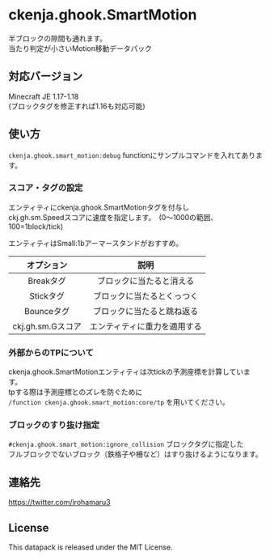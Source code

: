 
# ckenja.ghook.SmartMotion
半ブロックの隙間も通れます。    
当たり判定が小さいMotion移動データパック


## 対応バージョン
Minecraft JE 1.17-1.18    
(ブロックタグを修正すれば1.16も対応可能)

## 使い方
`ckenja.ghook.smart_motion:debug` functionにサンプルコマンドを入れてあります。

### スコア・タグの設定
エンティティにckenja.ghook.SmartMotionタグを付与し    
ckj.gh.sm.Speedスコアに速度を指定します。　(0～1000の範囲、100=1block/tick)    
    
エンティティはSmall:1bアーマースタンドがおすすめ。

| オプション | 説明 |
|:-:|:-:|
| Breakタグ | ブロックに当たると消える |
| Stickタグ | ブロックに当たるとくっつく |
| Bounceタグ | ブロックに当たると跳ね返る |
| ckj.gh.sm.Gスコア | エンティティに重力を適用する |

### 外部からのTPについて
ckenja.ghook.SmartMotionエンティティは次tickの予測座標を計算しています。    
tpする際は予測座標とのズレを防ぐために    
`/function ckenja.ghook.smart_motion:core/tp`   を用いてください。

### ブロックのすり抜け指定
`#ckenja.ghook.smart_motion:ignore_collision` ブロックタグに指定した    
フルブロックでないブロック（鉄格子や柵など）はすり抜けるようになります。

## 連絡先
https://twitter.com/irohamaru3


## License
This datapack is released under the MIT License.
